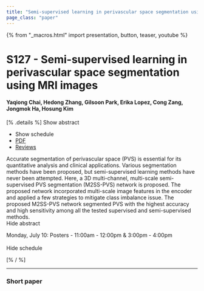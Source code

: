 ```yaml
---
title: "Semi-supervised learning in perivascular space segmentation using MRI images"
page_class: "paper"
---
```


{% from "_macros.html" import presentation, button, teaser, youtube %}

# S127 - Semi-supervised learning in perivascular space segmentation using MRI images

#### Yaqiong Chai, Hedong Zhang, Gilsoon Park, Erika Lopez, Cong Zang, Jongmok Ha, Hosung Kim

[% .details %]
<a class="toggle_visibility" data-selector=".abstract" data-level="3">Show abstract</a>
- <a class="toggle_visibility" data-selector=".schedule" data-level="3">Show schedule</a>
- <a href="https://openreview.net/pdf?id=e0QulGVGCS">PDF</a>
- <a href="https://openreview.net/forum?id=e0QulGVGCS">Reviews</a>

<p>
    <span class="abstract">
        Accurate segmentation of perivascular space (PVS) is essential for its quantitative analysis and clinical applications. Various segmentation methods have been proposed, but semi-supervised learning methods have never been attempted. Here, a 3D multi-channel, multi-scale semi-supervised PVS segmentation (M2SS-PVS) network is proposed. The proposed network incorporated multi-scale image features in the encoder and applied a few strategies to mitigate class imbalance issue. The proposed M2SS-PVS network segmented PVS with the highest accuracy and high sensitivity among all the tested supervised and semi-supervised methods.
        <br>
        <span class="actions"><a class="toggle_visibility" data-level="2">Hide abstract</a></span>
    </span>
</p>

<p>
    <span class="schedule">
        Monday, July 10: Posters - 11:00am - 12:00pm & 3:00pm - 4:00pm<br>
        <br>
        <span class="actions"><a class="toggle_visibility" data-level="2">Hide schedule</a></span>
    </span>
</p>
[% / %]

---


### Short paper
